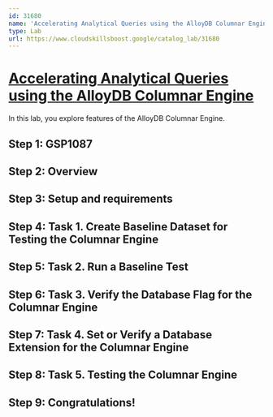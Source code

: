 ```yaml
---
id: 31680
name: 'Accelerating Analytical Queries using the AlloyDB Columnar Engine'
type: Lab
url: https://www.cloudskillsboost.google/catalog_lab/31680
---
```


# [Accelerating Analytical Queries using the AlloyDB Columnar Engine](https://www.cloudskillsboost.google/catalog_lab/31680)

In this lab, you explore features of the AlloyDB Columnar Engine.

## Step 1: GSP1087

## Step 2: Overview

## Step 3: Setup and requirements

## Step 4: Task 1. Create Baseline Dataset for Testing the Columnar Engine

## Step 5: Task 2. Run a Baseline Test

## Step 6: Task 3. Verify the Database Flag for the Columnar Engine

## Step 7: Task 4. Set or Verify a Database Extension for the Columnar Engine

## Step 8: Task 5. Testing the Columnar Engine

## Step 9: Congratulations!
